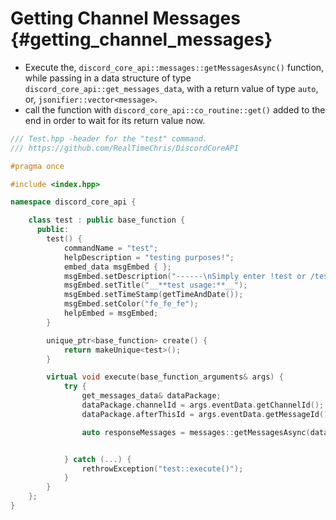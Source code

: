 Getting Channel Messages {#getting_channel_messages}
===========
- Execute the, `discord_core_api::messages::getMessagesAsync()` function, while passing in a data structure of type `discord_core_api::get_messages_data`, with a return value of type `auto`, or, `jsonifier::vector<message>`.
- call the function with `discord_core_api::co_routine::get()` added to the end in order to wait for its return value now.

```cpp
/// Test.hpp -header for the "test" command.
/// https://github.com/RealTimeChris/DiscordCoreAPI

#pragma once

#include <index.hpp>

namespace discord_core_api {

	class test : public base_function {
	  public:
		test() {
			commandName = "test";
			helpDescription = "testing purposes!";
			embed_data msgEmbed { };
			msgEmbed.setDescription("------\nSimply enter !test or /test!\n------");
			msgEmbed.setTitle("__**test usage:**__");
			msgEmbed.setTimeStamp(getTimeAndDate());
			msgEmbed.setColor("fe_fe_fe");
			helpEmbed = msgEmbed;
		}

		unique_ptr<base_function> create() {
			return makeUnique<test>();
		}

		virtual void execute(base_function_arguments& args) {
			try {
				get_messages_data& dataPackage;
				dataPackage.channelId = args.eventData.getChannelId();
				dataPackage.afterThisId = args.eventData.getMessageId();

				auto responseMessages = messages::getMessagesAsync(dataPackage).get();


			} catch (...) {
				rethrowException("test::execute()");
			}
		}
	};
}
```
